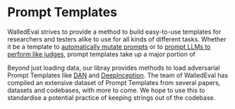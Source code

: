 # Prompt Templates

WalledEval strives to provide a method to build easy-to-use templates for researchers and testers alike to use for all kinds of different tasks. Whether it be a template to [automatically mutate prompts](auto-red-teaming.md) or to [prompt LLMs to perform like judges](quickstart/judges.md), prompt templates take up a major portion of 


Beyond just loading data, our libray provides methods to load adversarial Prompt Templates like [DAN](https://github.com/verazuo/jailbreak_llms) and [DeepInception](https://github.com/tmlr-group/DeepInception). The team of WalledEval has compiled an extensive dataset of Prompt Templates from several papers, datasets and codebases, with more to come. We hope to use this to standardise a potential practice of keeping strings out of the codebase.